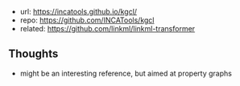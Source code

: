 
- url: https://incatools.github.io/kgcl/
- repo: https://github.com/INCATools/kgcl
- related: https://github.com/linkml/linkml-transformer

## Thoughts

- might be an interesting reference, but aimed at property graphs
